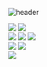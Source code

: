 ![header](https://capsule-render.vercel.app/api?type=waving&color=0:B3EBFF,100:FBC2EB&height=100&section=header&text=%Welcome%20:\)&fontSize=50)


<img src="https://img.shields.io/badge/C%2B%2B-00599C?style=flat-square&logo=C%2B%2B&logoColor=white"/></a>
<img src="https://img.shields.io/badge/Swift-F05138?style=flat-square&logo=Swift&logoColor=white"/></a> </br>
<img src="https://img.shields.io/badge/Xcode-147EFB?style=flat-square&logo=Xcode&logoColor=white"/></a>
<img src="https://img.shields.io/badge/Firebase-FFCA28?style=flat-square&logo=Firebase&logoColor=white"/></a>
<img src="https://img.shields.io/badge/Unity-000000?style=flat-square&logo=Unity&logoColor=white"/></a> 
</br>
<img src="https://img.shields.io/badge/AdobeXD-FF61F6?style=flat-square&logo=Unity&logoColor=white"/></a>
<img src="https://img.shields.io/badge/Adobe Illustrator-FF9A00?style=flat-square&logo=Adobe Illustrator&logoColor=white"/></a></br>
<img src="https://img.shields.io/badge/Java-007396?style=flat-square&logo=Adobe XD&logoColor=white"/></a>


<!-- <img src="https://img.shields.io/badge/Python-3766AB?style=flat-square&logo=Python&logoColor=white"/></a> -->
<!-- * version of npm used
* status of last build
* number of downloads happen over period of time
* license type -->
